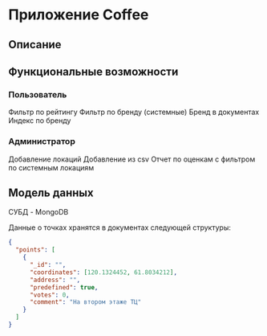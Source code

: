 # Приложение Coffee
## Описание

## Функциональные возможности
### Пользователь

Фильтр по рейтингу
Фильтр по бренду (системные)
Бренд в документах
Индекс по бренду

### Администратор

Добавление локаций
Добавление из csv
Отчет по оценкам с фильтром по системным локациям

## Модель данных

СУБД - MongoDB

Данные о точках хранятся в документах следующей структуры:  

~~~json
{
  "points": [
    {
      "_id": "",
      "coordinates": [120.1324452, 61.8034212],
      "address": "",
      "predefined": true,
      "votes": 0,
      "comment": "На втором этаже ТЦ"
    }
  ]
}
~~~

